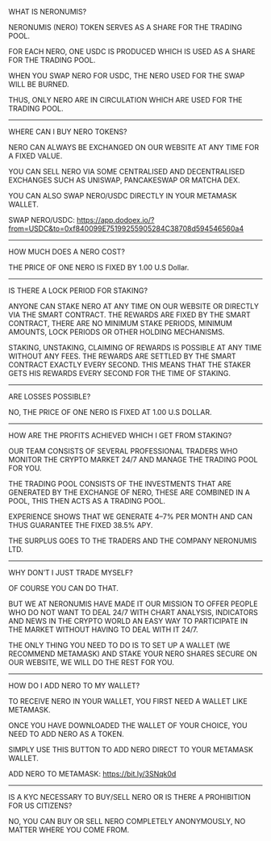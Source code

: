 WHAT IS NERONUMIS?

NERONUMIS (NERO) TOKEN SERVES AS A SHARE FOR THE TRADING POOL.

FOR EACH NERO, ONE USDC IS PRODUCED WHICH IS USED AS A SHARE FOR THE TRADING POOL.

WHEN YOU SWAP NERO FOR USDC, THE NERO USED FOR THE SWAP WILL BE BURNED.

THUS, ONLY NERO ARE IN CIRCULATION WHICH ARE USED FOR THE TRADING POOL.

---

WHERE CAN I BUY NERO TOKENS?

NERO CAN ALWAYS BE EXCHANGED ON OUR WEBSITE AT ANY TIME FOR A FIXED VALUE.

YOU CAN SELL NERO VIA SOME CENTRALISED AND DECENTRALISED EXCHANGES SUCH AS UNISWAP, PANCAKESWAP OR MATCHA DEX.

YOU CAN ALSO SWAP NERO/USDC DIRECTLY IN YOUR METAMASK WALLET.

SWAP NERO/USDC:
https://app.dodoex.io/?from=USDC&to=0xf840099E75199255905284C38708d594546560a4

---

HOW MUCH DOES A NERO COST?

THE PRICE OF ONE NERO IS FIXED BY 1.00 U.S Dollar.

---

IS THERE A LOCK PERIOD FOR STAKING?

ANYONE CAN STAKE NERO AT ANY TIME ON OUR WEBSITE OR DIRECTLY VIA THE SMART CONTRACT.
THE REWARDS ARE FIXED BY THE SMART CONTRACT, THERE ARE NO MINIMUM STAKE PERIODS, MINIMUM
AMOUNTS, LOCK PERIODS OR OTHER HOLDING MECHANISMS.

STAKING, UNSTAKING, CLAIMING OF REWARDS IS POSSIBLE AT ANY TIME WITHOUT ANY FEES.
THE REWARDS ARE SETTLED BY THE SMART CONTRACT EXACTLY EVERY SECOND.
THIS MEANS THAT THE STAKER GETS HIS REWARDS EVERY SECOND FOR THE TIME OF STAKING.

---

ARE LOSSES POSSIBLE?

NO, THE PRICE OF ONE NERO IS FIXED AT 1.00 U.S DOLLAR.

---

HOW ARE THE PROFITS ACHIEVED WHICH I GET FROM STAKING?

OUR TEAM CONSISTS OF SEVERAL PROFESSIONAL TRADERS WHO MONITOR THE CRYPTO MARKET 24/7 AND MANAGE THE TRADING POOL FOR YOU.

THE TRADING POOL CONSISTS OF THE INVESTMENTS THAT ARE GENERATED BY THE EXCHANGE OF NERO, THESE ARE COMBINED IN A POOL, THIS THEN ACTS AS A TRADING POOL.

EXPERIENCE SHOWS THAT WE GENERATE 4–7% PER MONTH AND CAN THUS GUARANTEE THE FIXED 38.5% APY.

THE SURPLUS GOES TO THE TRADERS AND THE COMPANY NERONUMIS LTD.

---

WHY DON’T I JUST TRADE MYSELF?

OF COURSE YOU CAN DO THAT.

BUT WE AT NERONUMIS HAVE MADE IT OUR MISSION TO OFFER PEOPLE WHO DO NOT WANT TO DEAL 24/7 WITH CHART ANALYSIS, INDICATORS AND NEWS IN THE CRYPTO WORLD AN EASY WAY TO PARTICIPATE IN THE MARKET WITHOUT HAVING TO DEAL WITH IT 24/7.

THE ONLY THING YOU NEED TO DO IS TO SET UP A WALLET (WE RECOMMEND METAMASK) AND STAKE YOUR NERO SHARES SECURE ON OUR WEBSITE, WE WILL DO THE REST FOR YOU.

---

HOW DO I ADD NERO TO MY WALLET?

TO RECEIVE NERO IN YOUR WALLET, YOU FIRST NEED A WALLET LIKE METAMASK.

ONCE YOU HAVE DOWNLOADED THE WALLET OF YOUR CHOICE, YOU NEED TO ADD NERO AS A TOKEN.

SIMPLY USE THIS BUTTON TO ADD NERO DIRECT TO YOUR METAMASK WALLET.

ADD NERO TO METAMASK: 
https://bit.ly/3SNqk0d

---

IS A KYC NECESSARY TO BUY/SELL NERO OR IS THERE A PROHIBITION FOR US CITIZENS?

NO, YOU CAN BUY OR SELL NERO COMPLETELY ANONYMOUSLY, NO MATTER WHERE YOU COME FROM.
